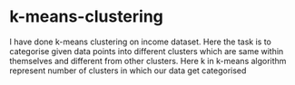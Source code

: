# k-means-clustering
I have done k-means clustering on income dataset. Here the task is to categorise given data points into different clusters which are same within themselves and different from other clusters.
Here k in k-means algorithm represent number of clusters in which our data get categorised
